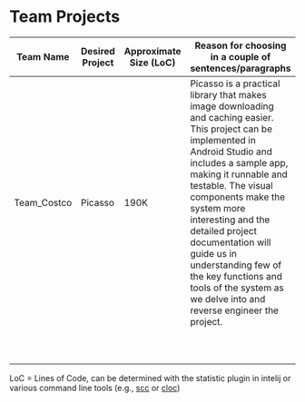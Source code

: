 # Team Projects

| Team Name  | Desired Project | Approximate Size (LoC) | Reason for choosing in a couple of sentences/paragraphs |
|------------|-----------------|------------------------|---------------------------------------------------------|
|Team_Costco |Picasso          |190K                    |Picasso is a practical library that makes image downloading and caching easier. This project can be implemented in Android Studio and includes a sample app, making it runnable and testable. The visual components make the system more interesting and the detailed project documentation will guide us in understanding few of the key functions and tools of the system as we delve into and reverse engineer the project.                                                         |
|            |                 |                        |                                                         |
|            |                 |                        |                                                         |
|            |                 |                        |                                                         |
|            |                 |                        |                                                         |
|            |                 |                        |                                                         |
|            |                 |                        |                                                         |
|            |                 |                        |                                                         |
|            |                 |                        |                                                         |
|            |                 |                        |                                                         |
|            |                 |                        |                                                         |


LoC = Lines of Code, can be determined with the statistic plugin in intelij or various command line tools (e.g., [scc](https://github.com/boyter/scc) or [cloc](https://github.com/AlDanial/cloc))
